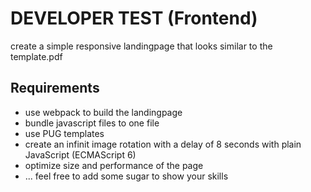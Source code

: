 # DEVELOPER TEST (Frontend) #

create a simple responsive landingpage that looks similar to the template.pdf

## Requirements ##

- use webpack to build the landingpage
- bundle javascript files to one file
- use PUG templates
- create an infinit image rotation with a delay of 8 seconds with plain JavaScript (ECMAScript 6)
- optimize size and performance of the page
- ... feel free to add some sugar to show your skills